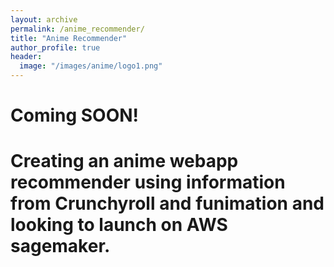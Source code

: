 ```yaml
---
layout: archive
permalink: /anime_recommender/
title: "Anime Recommender"
author_profile: true
header:
  image: "/images/anime/logo1.png"
---
```


# Coming SOON!
# Creating an anime webapp recommender using information from Crunchyroll and funimation and looking to launch on AWS sagemaker.
